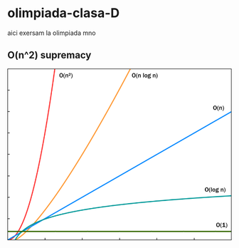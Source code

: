 # olimpiada-clasa-D
aici exersam la olimpiada mno

<h2>O(n^2) supremacy</h2>
<img src="complexitate.png">
